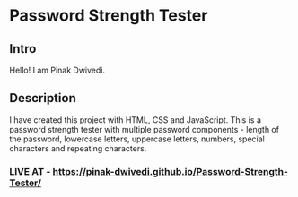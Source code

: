 # Password Strength Tester

## Intro

Hello! I am Pinak Dwivedi.

## Description

I have created this project with HTML, CSS and JavaScript.
This is a password strength tester with multiple password components - length of the password, lowercase letters, uppercase letters, numbers, special characters and repeating characters.

### LIVE AT - https://pinak-dwivedi.github.io/Password-Strength-Tester/
